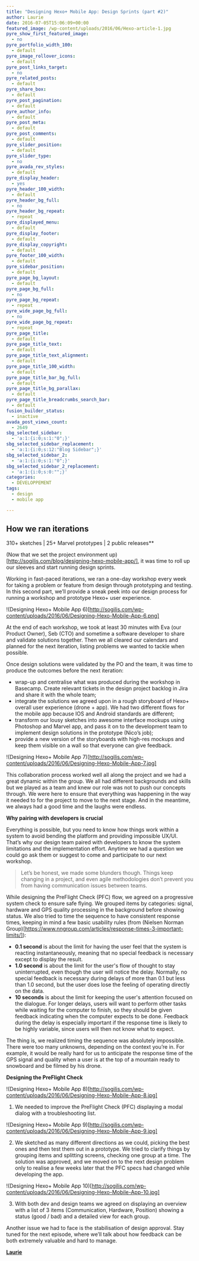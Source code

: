 ```yaml
---
title: "Designing Hexo+ Mobile App: Design Sprints (part #2)"
author: Laurie
date: 2016-07-05T15:06:09+00:00
featured_image: /wp-content/uploads/2016/06/Hexo-article-1.jpg
pyre_show_first_featured_image:
  - no
pyre_portfolio_width_100:
  - default
pyre_image_rollover_icons:
  - default
pyre_post_links_target:
  - no
pyre_related_posts:
  - default
pyre_share_box:
  - default
pyre_post_pagination:
  - default
pyre_author_info:
  - default
pyre_post_meta:
  - default
pyre_post_comments:
  - default
pyre_slider_position:
  - default
pyre_slider_type:
  - no
pyre_avada_rev_styles:
  - default
pyre_display_header:
  - yes
pyre_header_100_width:
  - default
pyre_header_bg_full:
  - no
pyre_header_bg_repeat:
  - repeat
pyre_displayed_menu:
  - default
pyre_display_footer:
  - default
pyre_display_copyright:
  - default
pyre_footer_100_width:
  - default
pyre_sidebar_position:
  - default
pyre_page_bg_layout:
  - default
pyre_page_bg_full:
  - no
pyre_page_bg_repeat:
  - repeat
pyre_wide_page_bg_full:
  - no
pyre_wide_page_bg_repeat:
  - repeat
pyre_page_title:
  - default
pyre_page_title_text:
  - default
pyre_page_title_text_alignment:
  - default
pyre_page_title_100_width:
  - default
pyre_page_title_bar_bg_full:
  - default
pyre_page_title_bg_parallax:
  - default
pyre_page_title_breadcrumbs_search_bar:
  - default
fusion_builder_status:
  - inactive
avada_post_views_count:
  - 2649
sbg_selected_sidebar:
  - 'a:1:{i:0;s:1:"0";}'
sbg_selected_sidebar_replacement:
  - 'a:1:{i:0;s:12:"Blog Sidebar";}'
sbg_selected_sidebar_2:
  - 'a:1:{i:0;s:1:"0";}'
sbg_selected_sidebar_2_replacement:
  - 'a:1:{i:0;s:0:"";}'
categories:
  - DÉVELOPPEMENT
tags:
  - design
  - mobile app

---
```

## How we ran iterations
  
310+ sketches | 25+ Marvel prototypes | 2 public releases**

(Now that we set the project environment up)[http://sogilis.com/blog/designing-hexo-mobile-app/], it was time to roll up our sleeves and start running design sprints.

Working in fast-paced iterations, we ran a one-day workshop every week for taking a problem or feature from design through prototyping and testing. In this second part, we’ll provide a sneak peek into our design process for running a workshop and prototype Hexo+ user experience.

!(Designing Hexo+ Mobile App 6)[http://sogilis.com/wp-content/uploads/2016/06/Designing-Hexo-Mobile-App-6.png]

At the end of each workshop, we took at least 30 minutes with Eva (our Product Owner), Seb (CTO) and sometime a software developer to share and validate solutions together. Then we all cleared our calendars and planned for the next iteration, listing problems we wanted to tackle when possible.

Once design solutions were validated by the PO and the team, it was time to produce the outcomes before the next iteration:

- wrap-up and centralise what was produced during the workshop in Basecamp. Create relevant tickets in the design project backlog in Jira and share it with the whole team;
- integrate the solutions we agreed upon in a rough storyboard of Hexo+ overall user experience (drone + app). We had two different flows for the mobile app because IOS and Android standards are different;
- transform our lousy sketches into awesome interface mockups using Photoshop and Marvel app, and pass it on to the development team to implement design solutions in the prototype (Nico’s job);
- provide a new version of the storyboards with high-res mockups and keep them visible on a wall so that everyone can give feedback.

!(Designing Hexo+ Mobile App 7)[http://sogilis.com/wp-content/uploads/2016/06/Designing-Hexo-Mobile-App-7.jpg]

This collaboration process worked well all along the project and we had a great dynamic within the group. We all had different backgrounds and skills but we played as a team and knew our role was not to push our concepts through. We were here to ensure that everything was happening in the way it needed to for the project to move to the next stage. And in the meantime, we always had a good time and the laughs were endless.

**Why pairing with developers is crucial**

Everything is possible, but you need to know how things work within a system to avoid bending the platform and providing impossible UX/UI. That’s why our design team paired with developers to know the system limitations and the implementation effort. Anytime we had a question we could go ask them or suggest to come and participate to our next workshop.

> Let’s be honest, we made some blunders though. Things keep changing in a project, and even agile methodologies don’t prevent you from having communication issues between teams.

While designing the PreFlight Check (PFC) flow, we agreed on a progressive system check to ensure safe flying. We grouped items by categories: signal, hardware and GPS quality processing in the background before showing status. We also tried to time the sequence to have consistent response times, keeping in mind a few basic usability rules (from (Nielsen Norman Group)[https://www.nngroup.com/articles/response-times-3-important-limits/]):

- **0.1 second** is about the limit for having the user feel that the system is reacting instantaneously, meaning that no special feedback is necessary except to display the result.
- **1.0 second** is about the limit for the user's flow of thought to stay uninterrupted, even though the user will notice the delay. Normally, no special feedback is necessary during delays of more than 0.1 but less than 1.0 second, but the user does lose the feeling of operating directly on the data.
- **10 seconds** is about the limit for keeping the user's attention focused on the dialogue. For longer delays, users will want to perform other tasks while waiting for the computer to finish, so they should be given feedback indicating when the computer expects to be done. Feedback during the delay is especially important if the response time is likely to be highly variable, since users will then not know what to expect.

The thing is, we realized timing the sequence was absolutely impossible. There were too many unknowns, depending on the context you’re in. For example, it would be really hard for us to anticipate the response time of the GPS signal and quality when a user is at the top of a mountain ready to snowboard and be filmed by his drone.

**Designing the PreFlight Check**

!(Designing Hexo+ Mobile App 8)[http://sogilis.com/wp-content/uploads/2016/06/Designing-Hexo-Mobile-App-8.jpg]

1. We needed to improve the PreFlight Check (PFC) displaying a modal dialog with a troubleshooting list.

!(Designing Hexo+ Mobile App 9)[http://sogilis.com/wp-content/uploads/2016/06/Designing-Hexo-Mobile-App-9.jpg]

2. We sketched as many different directions as we could, picking the best ones and then test them out in a prototype. We tried to clarify things by grouping items and splitting screens, checking one group at a time. The solution was approved, and we moved on to the next design problem only to realise a few weeks later that the PFC specs had changed while developing the app.

!(Designing Hexo+ Mobile App 10)[http://sogilis.com/wp-content/uploads/2016/06/Designing-Hexo-Mobile-App-10.jpg]

3. With both dev and design teams we agreed on displaying an overview with a list of 3 items (Communication, Hardware, Position) showing a status (good / bad) and a detailed view for each group.


Another issue we had to face is the stabilisation of design approval. Stay tuned for the next episode, where we’ll talk about how feedback can be both extremely valuable and hard to manage.

[**Laurie**][1]

[1]: https://twitter.com/lguetat